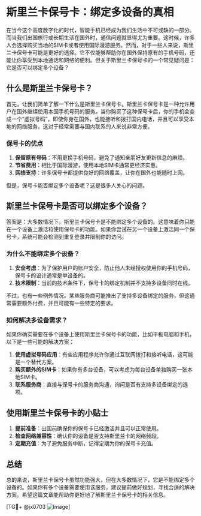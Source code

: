 # 斯里兰卡保号卡：绑定多设备的真相

在当今这个高度数字化的时代，智能手机已经成为我们生活中不可或缺的一部分。而当我们出国旅行或长期生活在国外时，通信问题就显得尤为重要。这时候，许多人会选择购买当地的SIM卡或者使用国际漫游服务。然而，对于一些人来说，斯里兰卡保号卡可能是更好的选择。它不仅能够帮助你在国外保持原有的手机号码，还能让你享受到本地通话和网络的便利。但关于斯里兰卡保号卡的一个常见疑问是：它是否可以绑定多个设备？

## 什么是斯里兰卡保号卡？

首先，让我们简单了解一下什么是斯里兰卡保号卡。斯里兰卡保号卡是一种允许用户在国外继续使用本国手机号码的服务。当你购买了这种保号卡后，你的手机会变成一个“虚拟号码”，即使你身在国外，也能接听和拨打国内电话，并且可以享受本地的网络服务。这对于经常需要与国内联系的人来说非常方便。

### 保号卡的优点

1. **保留原有号码**：不用更换手机号码，避免了通知亲朋好友更新信息的麻烦。
2. **节省费用**：相比于国际漫游，使用本地SIM卡通常更经济实惠。
3. **网络支持**：许多保号卡都提供良好的网络覆盖，让你在国外也能随时上网。

但是，保号卡能否绑定多个设备呢？这是很多人关心的问题。

## 斯里兰卡保号卡是否可以绑定多个设备？

答案是：大多数情况下，斯里兰卡保号卡是不能绑定多个设备的。这意味着你只能在一个设备上激活和使用保号卡的功能。如果你尝试在另一个设备上激活同一个保号卡，系统可能会检测到重复登录并限制你的访问。

### 为什么不能绑定多个设备？

1. **安全考虑**：为了保护用户的账户安全，防止他人未经授权使用你的手机号码，保号卡的设计通常是单设备的。
2. **技术限制**：当前的技术条件下，保号卡的绑定机制并不支持多设备同时在线。

不过，也有一些例外情况。某些服务商可能推出了支持多设备绑定的服务，但这通常需要额外付费，并且可能有一些特定的要求。

### 如何解决多设备需求？

如果你确实需要在多个设备上使用斯里兰卡保号卡的功能，比如平板电脑和手机，以下是一些可能的解决方案：

1. **使用虚拟号码应用**：有些应用程序允许你通过互联网拨打和接听电话，这可能是一个替代方案。
2. **购买额外的SIM卡**：如果你有多台设备，可以考虑为每台设备单独购买一张本地SIM卡。
3. **联系服务商**：直接与保号卡的服务商沟通，询问是否有支持多设备绑定的选项。

## 使用斯里兰卡保号卡的小贴士

1. **提前准备**：出国前确保你的保号卡已经激活并且可以正常使用。
2. **检查网络兼容性**：确认你的设备是否支持斯里兰卡的网络频段。
3. **定期充值**：为了避免服务中断，记得定期为你的保号卡充值。

## 总结

总的来说，斯里兰卡保号卡虽然功能强大，但在大多数情况下，它是不能绑定多个设备的。如果你有多个设备需要使用该服务，建议提前做好规划，寻找合适的解决方案。希望这篇文章能帮助你更好地了解斯里兰卡保号卡的相关信息。

[TG💪+ @jx0703 ![Image](https://github.com/user-attachments/assets/dbca1d08-cadb-493c-b0ec-ad6f7a83f270)]